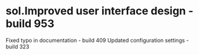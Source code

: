 # sol.Improved user interface design - build 953
Fixed typo in documentation - build 409
Updated configuration settings - build 323
